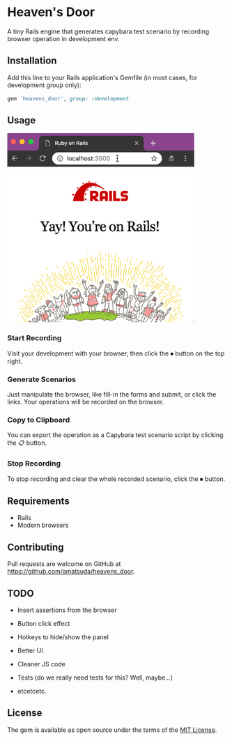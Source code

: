# Heaven's Door

A tiny Rails engine that generates capybara test scenario by recording browser operation in development env.


## Installation

Add this line to your Rails application's Gemfile (in most cases, for development group only):

```ruby
gem 'heavens_door', group: :development
```


## Usage

![Usage](heavens_door.gif)


### Start Recording
Visit your development with your browser, then click the ⏺ button on the top right.


### Generate Scenarios
Just manipulate the browser, like fill-in the forms and submit, or click the links.
Your operations will be recorded on the browser.

### Copy to Clipboard
You can export the operation as a Capybara test scenario script by clicking the 📋 button.

### Stop Recording
To stop recording and clear the whole recorded scenario, click the ⏹ button.


## Requirements
- Rails
- Modern browsers


## Contributing

Pull requests are welcome on GitHub at https://github.com/amatsuda/heavens_door.


## TODO

- Insert assertions from the browser

- Button click effect

- Hotkeys to hide/show the panel

- Better UI

- Cleaner JS code

- Tests (do we really need tests for this? Well, maybe...)

- etcetcetc.


## License

The gem is available as open source under the terms of the [MIT License](https://opensource.org/licenses/MIT).
